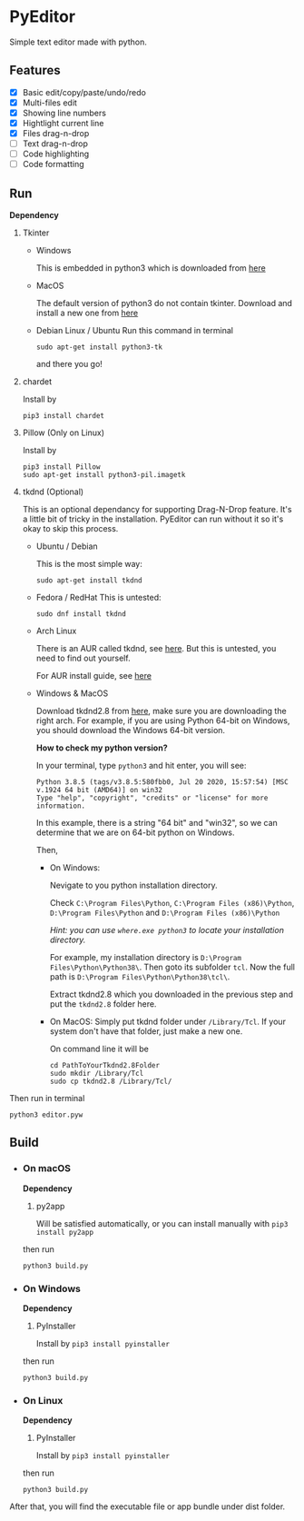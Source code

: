 # PyEditor
Simple text editor made with python.

## Features
- [x] Basic edit/copy/paste/undo/redo
- [x] Multi-files edit
- [x] Showing line numbers
- [x] Hightlight current line
- [x] Files drag-n-drop
- [ ] Text drag-n-drop
- [ ] Code highlighting
- [ ] Code formatting

## Run
**Dependency**
1. Tkinter

	- Windows

		This is embedded in python3 which is downloaded from [here](https://www.python.org/downloads/)
		
	- MacOS	

		The default version of python3 do not contain tkinter. Download and install a new one from [here](https://www.python.org/downloads/)
	
	- Debian Linux / Ubuntu
		Run this command in terminal
		```
		sudo apt-get install python3-tk
		```
		and there you go!

2. chardet

	Install by
	```
	pip3 install chardet
	```

3. Pillow (Only on Linux)

	Install by
	```
	pip3 install Pillow
	sudo apt-get install python3-pil.imagetk
	```

4. tkdnd (Optional)

	This is an optional dependancy for supporting Drag-N-Drop feature. It's a little bit of tricky in the installation. PyEditor can run without it so it's okay to skip this process.

	- Ubuntu / Debian

		This is the most simple way:
		```
		sudo apt-get install tkdnd
		```
	
	- Fedora / RedHat
		This is untested:
		```
		sudo dnf install tkdnd
		```
	
	- Arch Linux
		
		There is an AUR called tkdnd, see [here](https://aur.archlinux.org/packages/tkdnd/). But this is untested, you need to find out yourself.
		
		For AUR install guide, see [here](https://wiki.archlinux.org/index.php/Arch_User_Repository_(%E7%AE%80%E4%BD%93%E4%B8%AD%E6%96%87)#%E5%AE%89%E8%A3%85%E8%BD%AF%E4%BB%B6%E5%8C%85)

	- Windows & MacOS

		Download tkdnd2.8 from [here](https://sourceforge.net/projects/tkdnd/), make sure you are downloading the right arch. For example, if you are using Python 64-bit on Windows, you should download the Windows 64-bit version.

		**How to check my python version?**

		In your terminal, type `python3` and hit enter, you will see:

		```
		Python 3.8.5 (tags/v3.8.5:580fbb0, Jul 20 2020, 15:57:54) [MSC v.1924 64 bit (AMD64)] on win32
		Type "help", "copyright", "credits" or "license" for more information.
		```

		In this example, there is a string "64 bit" and "win32", so we can determine that we are on 64-bit python on Windows.

		Then, 

		- On Windows:

			Nevigate to you python installation directory.

			Check `C:\Program Files\Python`, `C:\Program Files (x86)\Python`,  `D:\Program Files\Python` and `D:\Program Files (x86)\Python`

			*Hint: you can use `where.exe python3` to locate your installation directory.*

			For example, my installation directory is `D:\Program Files\Python\Python38\`. Then goto its subfolder `tcl`. Now the full path is `D:\Program Files\Python\Python38\tcl\`.

			Extract tkdnd2.8 which you downloaded in the previous step and put the `tkdnd2.8` folder here.

		- On MacOS:
			Simply put tkdnd folder under `/Library/Tcl`. If your system don't have that folder, just make a new one. 

			On command line it will be
			```
			cd PathToYourTkdnd2.8Folder
			sudo mkdir /Library/Tcl
			sudo cp tkdnd2.8 /Library/Tcl/
			```

Then run in terminal
```
python3 editor.pyw
```
## Build
- ### On macOS

	**Dependency**

	1. py2app

		Will be satisfied automatically,
		or you can install manually with `pip3 install py2app`

	then run
	```
	python3 build.py
	```

- ### On Windows
	**Dependency**

	1. PyInstaller

		Install by `pip3 install pyinstaller`

	then run

	```
	python3 build.py
	```

- ### On Linux
	**Dependency**

	1. PyInstaller

		Install by `pip3 install pyinstaller`

	then run

	```
	python3 build.py
	```


After that, you will find the executable file or app bundle under dist folder.



